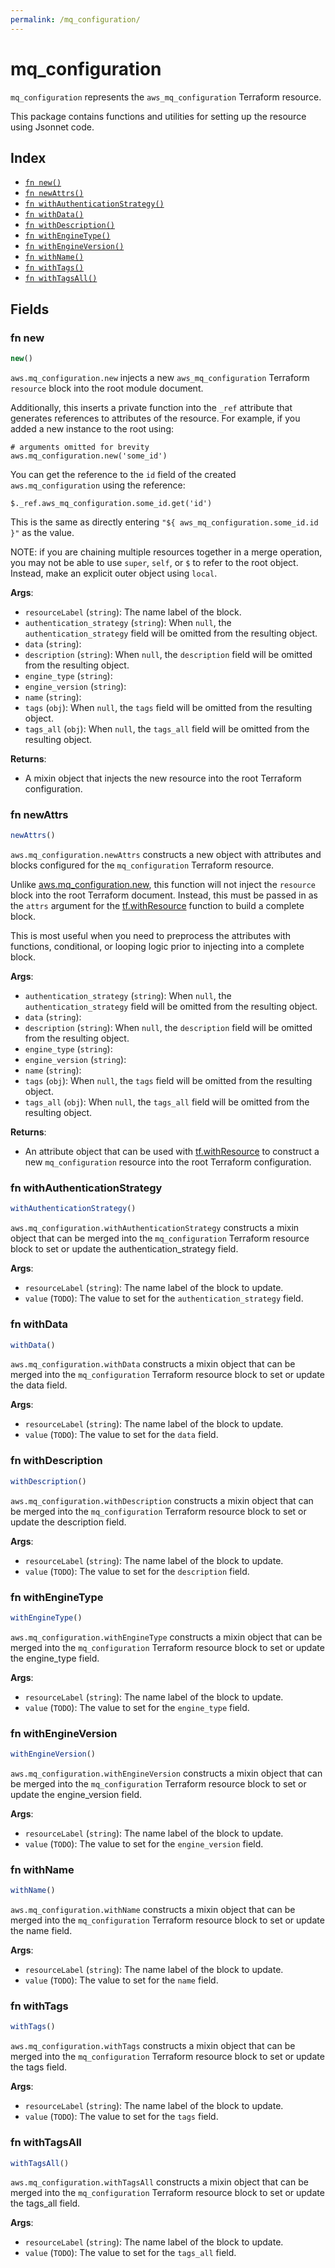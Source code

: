 ```yaml
---
permalink: /mq_configuration/
---
```


# mq_configuration

`mq_configuration` represents the `aws_mq_configuration` Terraform resource.



This package contains functions and utilities for setting up the resource using Jsonnet code.


## Index

* [`fn new()`](#fn-new)
* [`fn newAttrs()`](#fn-newattrs)
* [`fn withAuthenticationStrategy()`](#fn-withauthenticationstrategy)
* [`fn withData()`](#fn-withdata)
* [`fn withDescription()`](#fn-withdescription)
* [`fn withEngineType()`](#fn-withenginetype)
* [`fn withEngineVersion()`](#fn-withengineversion)
* [`fn withName()`](#fn-withname)
* [`fn withTags()`](#fn-withtags)
* [`fn withTagsAll()`](#fn-withtagsall)

## Fields

### fn new

```ts
new()
```


`aws.mq_configuration.new` injects a new `aws_mq_configuration` Terraform `resource`
block into the root module document.

Additionally, this inserts a private function into the `_ref` attribute that generates references to attributes of the
resource. For example, if you added a new instance to the root using:

    # arguments omitted for brevity
    aws.mq_configuration.new('some_id')

You can get the reference to the `id` field of the created `aws.mq_configuration` using the reference:

    $._ref.aws_mq_configuration.some_id.get('id')

This is the same as directly entering `"${ aws_mq_configuration.some_id.id }"` as the value.

NOTE: if you are chaining multiple resources together in a merge operation, you may not be able to use `super`, `self`,
or `$` to refer to the root object. Instead, make an explicit outer object using `local`.

**Args**:
  - `resourceLabel` (`string`): The name label of the block.
  - `authentication_strategy` (`string`):  When `null`, the `authentication_strategy` field will be omitted from the resulting object.
  - `data` (`string`): 
  - `description` (`string`):  When `null`, the `description` field will be omitted from the resulting object.
  - `engine_type` (`string`): 
  - `engine_version` (`string`): 
  - `name` (`string`): 
  - `tags` (`obj`):  When `null`, the `tags` field will be omitted from the resulting object.
  - `tags_all` (`obj`):  When `null`, the `tags_all` field will be omitted from the resulting object.

**Returns**:
- A mixin object that injects the new resource into the root Terraform configuration.


### fn newAttrs

```ts
newAttrs()
```


`aws.mq_configuration.newAttrs` constructs a new object with attributes and blocks configured for the `mq_configuration`
Terraform resource.

Unlike [aws.mq_configuration.new](#fn-mqconfigurationnew), this function will not inject the `resource`
block into the root Terraform document. Instead, this must be passed in as the `attrs` argument for the
[tf.withResource](https://github.com/tf-libsonnet/core/tree/main/docs#fn-withresource) function to build a complete block.

This is most useful when you need to preprocess the attributes with functions, conditional, or looping logic prior to
injecting into a complete block.

**Args**:
  - `authentication_strategy` (`string`):  When `null`, the `authentication_strategy` field will be omitted from the resulting object.
  - `data` (`string`): 
  - `description` (`string`):  When `null`, the `description` field will be omitted from the resulting object.
  - `engine_type` (`string`): 
  - `engine_version` (`string`): 
  - `name` (`string`): 
  - `tags` (`obj`):  When `null`, the `tags` field will be omitted from the resulting object.
  - `tags_all` (`obj`):  When `null`, the `tags_all` field will be omitted from the resulting object.

**Returns**:
  - An attribute object that can be used with [tf.withResource](https://github.com/tf-libsonnet/core/tree/main/docs#fn-withresource) to construct a new `mq_configuration` resource into the root Terraform configuration.


### fn withAuthenticationStrategy

```ts
withAuthenticationStrategy()
```

`aws.mq_configuration.withAuthenticationStrategy` constructs a mixin object that can be merged into the `mq_configuration`
Terraform resource block to set or update the authentication_strategy field.



**Args**:
  - `resourceLabel` (`string`): The name label of the block to update.
  - `value` (`TODO`): The value to set for the `authentication_strategy` field.


### fn withData

```ts
withData()
```

`aws.mq_configuration.withData` constructs a mixin object that can be merged into the `mq_configuration`
Terraform resource block to set or update the data field.



**Args**:
  - `resourceLabel` (`string`): The name label of the block to update.
  - `value` (`TODO`): The value to set for the `data` field.


### fn withDescription

```ts
withDescription()
```

`aws.mq_configuration.withDescription` constructs a mixin object that can be merged into the `mq_configuration`
Terraform resource block to set or update the description field.



**Args**:
  - `resourceLabel` (`string`): The name label of the block to update.
  - `value` (`TODO`): The value to set for the `description` field.


### fn withEngineType

```ts
withEngineType()
```

`aws.mq_configuration.withEngineType` constructs a mixin object that can be merged into the `mq_configuration`
Terraform resource block to set or update the engine_type field.



**Args**:
  - `resourceLabel` (`string`): The name label of the block to update.
  - `value` (`TODO`): The value to set for the `engine_type` field.


### fn withEngineVersion

```ts
withEngineVersion()
```

`aws.mq_configuration.withEngineVersion` constructs a mixin object that can be merged into the `mq_configuration`
Terraform resource block to set or update the engine_version field.



**Args**:
  - `resourceLabel` (`string`): The name label of the block to update.
  - `value` (`TODO`): The value to set for the `engine_version` field.


### fn withName

```ts
withName()
```

`aws.mq_configuration.withName` constructs a mixin object that can be merged into the `mq_configuration`
Terraform resource block to set or update the name field.



**Args**:
  - `resourceLabel` (`string`): The name label of the block to update.
  - `value` (`TODO`): The value to set for the `name` field.


### fn withTags

```ts
withTags()
```

`aws.mq_configuration.withTags` constructs a mixin object that can be merged into the `mq_configuration`
Terraform resource block to set or update the tags field.



**Args**:
  - `resourceLabel` (`string`): The name label of the block to update.
  - `value` (`TODO`): The value to set for the `tags` field.


### fn withTagsAll

```ts
withTagsAll()
```

`aws.mq_configuration.withTagsAll` constructs a mixin object that can be merged into the `mq_configuration`
Terraform resource block to set or update the tags_all field.



**Args**:
  - `resourceLabel` (`string`): The name label of the block to update.
  - `value` (`TODO`): The value to set for the `tags_all` field.
